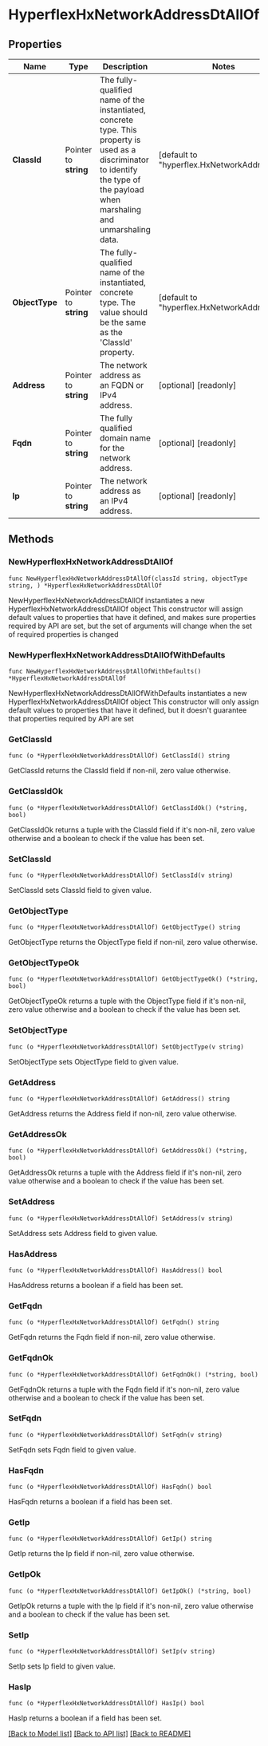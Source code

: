 # HyperflexHxNetworkAddressDtAllOf

## Properties

Name | Type | Description | Notes
------------ | ------------- | ------------- | -------------
**ClassId** | Pointer to **string** | The fully-qualified name of the instantiated, concrete type. This property is used as a discriminator to identify the type of the payload when marshaling and unmarshaling data. | [default to "hyperflex.HxNetworkAddressDt"]
**ObjectType** | Pointer to **string** | The fully-qualified name of the instantiated, concrete type. The value should be the same as the &#39;ClassId&#39; property. | [default to "hyperflex.HxNetworkAddressDt"]
**Address** | Pointer to **string** | The network address as an FQDN or IPv4 address. | [optional] [readonly] 
**Fqdn** | Pointer to **string** | The fully qualified domain name for the network address. | [optional] [readonly] 
**Ip** | Pointer to **string** | The network address as an IPv4 address. | [optional] [readonly] 

## Methods

### NewHyperflexHxNetworkAddressDtAllOf

`func NewHyperflexHxNetworkAddressDtAllOf(classId string, objectType string, ) *HyperflexHxNetworkAddressDtAllOf`

NewHyperflexHxNetworkAddressDtAllOf instantiates a new HyperflexHxNetworkAddressDtAllOf object
This constructor will assign default values to properties that have it defined,
and makes sure properties required by API are set, but the set of arguments
will change when the set of required properties is changed

### NewHyperflexHxNetworkAddressDtAllOfWithDefaults

`func NewHyperflexHxNetworkAddressDtAllOfWithDefaults() *HyperflexHxNetworkAddressDtAllOf`

NewHyperflexHxNetworkAddressDtAllOfWithDefaults instantiates a new HyperflexHxNetworkAddressDtAllOf object
This constructor will only assign default values to properties that have it defined,
but it doesn't guarantee that properties required by API are set

### GetClassId

`func (o *HyperflexHxNetworkAddressDtAllOf) GetClassId() string`

GetClassId returns the ClassId field if non-nil, zero value otherwise.

### GetClassIdOk

`func (o *HyperflexHxNetworkAddressDtAllOf) GetClassIdOk() (*string, bool)`

GetClassIdOk returns a tuple with the ClassId field if it's non-nil, zero value otherwise
and a boolean to check if the value has been set.

### SetClassId

`func (o *HyperflexHxNetworkAddressDtAllOf) SetClassId(v string)`

SetClassId sets ClassId field to given value.


### GetObjectType

`func (o *HyperflexHxNetworkAddressDtAllOf) GetObjectType() string`

GetObjectType returns the ObjectType field if non-nil, zero value otherwise.

### GetObjectTypeOk

`func (o *HyperflexHxNetworkAddressDtAllOf) GetObjectTypeOk() (*string, bool)`

GetObjectTypeOk returns a tuple with the ObjectType field if it's non-nil, zero value otherwise
and a boolean to check if the value has been set.

### SetObjectType

`func (o *HyperflexHxNetworkAddressDtAllOf) SetObjectType(v string)`

SetObjectType sets ObjectType field to given value.


### GetAddress

`func (o *HyperflexHxNetworkAddressDtAllOf) GetAddress() string`

GetAddress returns the Address field if non-nil, zero value otherwise.

### GetAddressOk

`func (o *HyperflexHxNetworkAddressDtAllOf) GetAddressOk() (*string, bool)`

GetAddressOk returns a tuple with the Address field if it's non-nil, zero value otherwise
and a boolean to check if the value has been set.

### SetAddress

`func (o *HyperflexHxNetworkAddressDtAllOf) SetAddress(v string)`

SetAddress sets Address field to given value.

### HasAddress

`func (o *HyperflexHxNetworkAddressDtAllOf) HasAddress() bool`

HasAddress returns a boolean if a field has been set.

### GetFqdn

`func (o *HyperflexHxNetworkAddressDtAllOf) GetFqdn() string`

GetFqdn returns the Fqdn field if non-nil, zero value otherwise.

### GetFqdnOk

`func (o *HyperflexHxNetworkAddressDtAllOf) GetFqdnOk() (*string, bool)`

GetFqdnOk returns a tuple with the Fqdn field if it's non-nil, zero value otherwise
and a boolean to check if the value has been set.

### SetFqdn

`func (o *HyperflexHxNetworkAddressDtAllOf) SetFqdn(v string)`

SetFqdn sets Fqdn field to given value.

### HasFqdn

`func (o *HyperflexHxNetworkAddressDtAllOf) HasFqdn() bool`

HasFqdn returns a boolean if a field has been set.

### GetIp

`func (o *HyperflexHxNetworkAddressDtAllOf) GetIp() string`

GetIp returns the Ip field if non-nil, zero value otherwise.

### GetIpOk

`func (o *HyperflexHxNetworkAddressDtAllOf) GetIpOk() (*string, bool)`

GetIpOk returns a tuple with the Ip field if it's non-nil, zero value otherwise
and a boolean to check if the value has been set.

### SetIp

`func (o *HyperflexHxNetworkAddressDtAllOf) SetIp(v string)`

SetIp sets Ip field to given value.

### HasIp

`func (o *HyperflexHxNetworkAddressDtAllOf) HasIp() bool`

HasIp returns a boolean if a field has been set.


[[Back to Model list]](../README.md#documentation-for-models) [[Back to API list]](../README.md#documentation-for-api-endpoints) [[Back to README]](../README.md)


